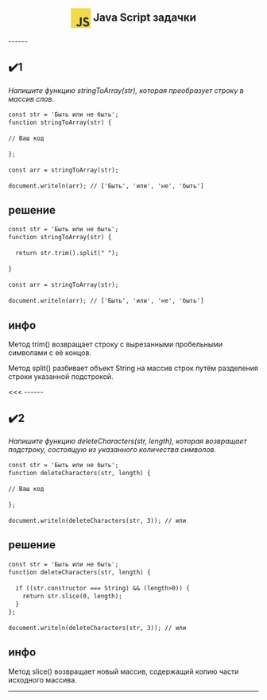 <h2 align="center"><img align="center" src="./image/JavaScript-logo.png" height="40" width="40"/>  Java Script задачки</h2>
------ 

## ✔️1
_Напишите функцию stringToArray(str), которая преобразует строку в массив слов._
```
const str = 'Быть или не быть';
function stringToArray(str) {

// Ваш код

};

const arr = stringToArray(str);

document.writeln(arr); // ['Быть', 'или', 'не', 'быть']
```

## решение
>>>
``` 
const str = 'Быть или не быть';
function stringToArray(str) {

  return str.trim().split(" ");

}

const arr = stringToArray(str);

document.writeln(arr); // ['Быть', 'или', 'не', 'быть']

```

## инфо
<p>Метод trim() возвращает строку с вырезанными пробельными символами с её концов.</p>
<p>Метод split() разбивает объект String на массив строк путём разделения строки указанной подстрокой.</p>
<<<
------ 

## ✔️2
_Напишите функцию deleteСharacters(str, length), которая возвращает подстроку, состоящую из указанного количества символов._
```
const str = 'Быть или не быть';
function deleteСharacters(str, length) {

// Ваш код

};

document.writeln(deleteСharacters(str, 3)); // или
```

## решение

``` 
const str = 'Быть или не быть';
function deleteСharacters(str, length) {
  
  if ((str.constructor === String) && (length>0)) {
    return str.slice(0, length);
  }
};

document.writeln(deleteСharacters(str, 3)); // или
```

## инфо
<p>Метод slice() возвращает новый массив, содержащий копию части исходного массива.</p>

------ 
